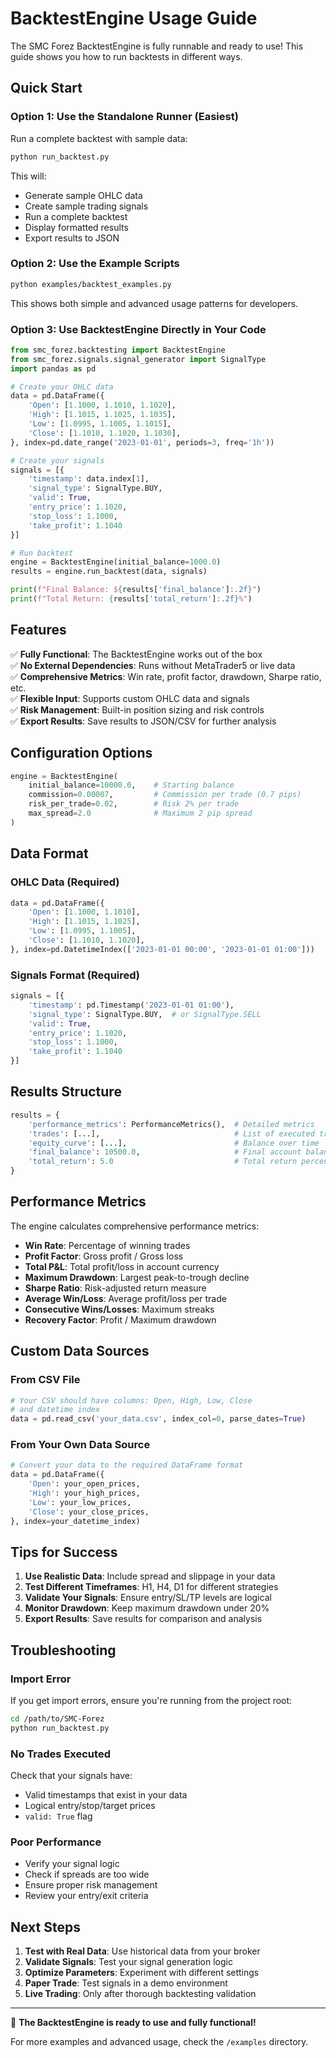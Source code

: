 # BacktestEngine Usage Guide

The SMC Forez BacktestEngine is fully runnable and ready to use! This guide shows you how to run backtests in different ways.

## Quick Start

### Option 1: Use the Standalone Runner (Easiest)

Run a complete backtest with sample data:

```bash
python run_backtest.py
```

This will:
- Generate sample OHLC data
- Create sample trading signals
- Run a complete backtest
- Display formatted results
- Export results to JSON

### Option 2: Use the Example Scripts

```bash
python examples/backtest_examples.py
```

This shows both simple and advanced usage patterns for developers.

### Option 3: Use BacktestEngine Directly in Your Code

```python
from smc_forez.backtesting import BacktestEngine
from smc_forez.signals.signal_generator import SignalType
import pandas as pd

# Create your OHLC data
data = pd.DataFrame({
    'Open': [1.1000, 1.1010, 1.1020],
    'High': [1.1015, 1.1025, 1.1035], 
    'Low': [1.0995, 1.1005, 1.1015],
    'Close': [1.1010, 1.1020, 1.1030],
}, index=pd.date_range('2023-01-01', periods=3, freq='1h'))

# Create your signals
signals = [{
    'timestamp': data.index[1],
    'signal_type': SignalType.BUY,
    'valid': True,
    'entry_price': 1.1020,
    'stop_loss': 1.1000,
    'take_profit': 1.1040
}]

# Run backtest
engine = BacktestEngine(initial_balance=1000.0)
results = engine.run_backtest(data, signals)

print(f"Final Balance: ${results['final_balance']:.2f}")
print(f"Total Return: {results['total_return']:.2f}%")
```

## Features

✅ **Fully Functional**: The BacktestEngine works out of the box  
✅ **No External Dependencies**: Runs without MetaTrader5 or live data  
✅ **Comprehensive Metrics**: Win rate, profit factor, drawdown, Sharpe ratio, etc.  
✅ **Flexible Input**: Supports custom OHLC data and signals  
✅ **Risk Management**: Built-in position sizing and risk controls  
✅ **Export Results**: Save results to JSON/CSV for further analysis  

## Configuration Options

```python
engine = BacktestEngine(
    initial_balance=10000.0,    # Starting balance
    commission=0.00007,         # Commission per trade (0.7 pips)
    risk_per_trade=0.02,        # Risk 2% per trade
    max_spread=2.0              # Maximum 2 pip spread
)
```

## Data Format

### OHLC Data (Required)
```python
data = pd.DataFrame({
    'Open': [1.1000, 1.1010],
    'High': [1.1015, 1.1025], 
    'Low': [1.0995, 1.1005],
    'Close': [1.1010, 1.1020],
}, index=pd.DatetimeIndex(['2023-01-01 00:00', '2023-01-01 01:00']))
```

### Signals Format (Required)
```python
signals = [{
    'timestamp': pd.Timestamp('2023-01-01 01:00'),
    'signal_type': SignalType.BUY,  # or SignalType.SELL
    'valid': True,
    'entry_price': 1.1020,
    'stop_loss': 1.1000,
    'take_profit': 1.1040
}]
```

## Results Structure

```python
results = {
    'performance_metrics': PerformanceMetrics(),  # Detailed metrics
    'trades': [...],                              # List of executed trades
    'equity_curve': [...],                        # Balance over time
    'final_balance': 10500.0,                     # Final account balance
    'total_return': 5.0                           # Total return percentage
}
```

## Performance Metrics

The engine calculates comprehensive performance metrics:

- **Win Rate**: Percentage of winning trades
- **Profit Factor**: Gross profit / Gross loss
- **Total P&L**: Total profit/loss in account currency
- **Maximum Drawdown**: Largest peak-to-trough decline
- **Sharpe Ratio**: Risk-adjusted return measure
- **Average Win/Loss**: Average profit/loss per trade
- **Consecutive Wins/Losses**: Maximum streaks
- **Recovery Factor**: Profit / Maximum drawdown

## Custom Data Sources

### From CSV File
```python
# Your CSV should have columns: Open, High, Low, Close
# and datetime index
data = pd.read_csv('your_data.csv', index_col=0, parse_dates=True)
```

### From Your Own Data Source
```python
# Convert your data to the required DataFrame format
data = pd.DataFrame({
    'Open': your_open_prices,
    'High': your_high_prices,
    'Low': your_low_prices,
    'Close': your_close_prices,
}, index=your_datetime_index)
```

## Tips for Success

1. **Use Realistic Data**: Include spread and slippage in your data
2. **Test Different Timeframes**: H1, H4, D1 for different strategies
3. **Validate Your Signals**: Ensure entry/SL/TP levels are logical
4. **Monitor Drawdown**: Keep maximum drawdown under 20%
5. **Export Results**: Save results for comparison and analysis

## Troubleshooting

### Import Error
If you get import errors, ensure you're running from the project root:
```bash
cd /path/to/SMC-Forez
python run_backtest.py
```

### No Trades Executed
Check that your signals have:
- Valid timestamps that exist in your data
- Logical entry/stop/target prices
- `valid: True` flag

### Poor Performance
- Verify your signal logic
- Check if spreads are too wide
- Ensure proper risk management
- Review your entry/exit criteria

## Next Steps

1. **Test with Real Data**: Use historical data from your broker
2. **Validate Signals**: Test your signal generation logic
3. **Optimize Parameters**: Experiment with different settings
4. **Paper Trade**: Test signals in a demo environment
5. **Live Trading**: Only after thorough backtesting validation

---

🎯 **The BacktestEngine is ready to use and fully functional!**

For more examples and advanced usage, check the `/examples` directory.